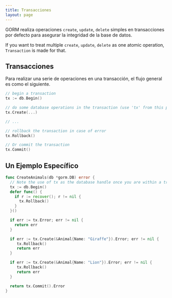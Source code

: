 ```yaml
---
title: Transacciones
layout: page
---
```


GORM realiza operaciones `create`, `update`, `delete` simples en transacciones por defecto para asegurar la integridad de la base de datos.

If you want to treat multiple `create`, `update`, `delete` as one atomic operation, `Transaction` is made for that.

## Transacciones

Para realizar una serie de operaciones en una transacción, el flujo general es como el siguiente.

```go
// begin a transaction
tx := db.Begin()

// do some database operations in the transaction (use 'tx' from this point, not 'db')
tx.Create(...)

// ...

// rollback the transaction in case of error
tx.Rollback()

// Or commit the transaction
tx.Commit()
```

## Un Ejemplo Específico

```go
func CreateAnimals(db *gorm.DB) error {
  // Note the use of tx as the database handle once you are within a transaction
  tx := db.Begin()
  defer func() {
    if r := recover(); r != nil {
      tx.Rollback()
    }
  }()

  if err := tx.Error; err != nil {
    return err
  }

  if err := tx.Create(&Animal{Name: "Giraffe"}).Error; err != nil {
     tx.Rollback()
     return err
  }

  if err := tx.Create(&Animal{Name: "Lion"}).Error; err != nil {
     tx.Rollback()
     return err
  }

  return tx.Commit().Error
}
```